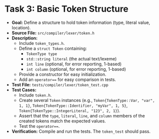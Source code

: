 # Task 3: Basic Token Structure

*   **Goal:** Define a structure to hold token information (type, literal value, location).
*   **Source File:** `src/compiler/lexer/token.h`
*   **Description:**
    *   Include `token_types.h`.
    *   Define a `struct Token` containing:
        *   `TokenType type`
        *   `std::string literal` (the actual text/lexeme)
        *   `int line` (optional, for error reporting, 1-based)
        *   `int column` (optional, for error reporting, 1-based)
    *   Provide a constructor for easy initialization.
    *   Add an `operator==` for easy comparison in tests.
*   **Test File:** `tests/compiler/lexer/token_test.cpp`
*   **Test Cases:**
    *   Include `token.h`.
    *   Create several `Token` instances (e.g., `Token{TokenType::Var, "var", 1, 1}`, `Token{TokenType::Identifier, "myVar", 1, 5}`, `Token{TokenType::IntegerLiteral, "123", 2, 1}`).
    *   Assert that the `type`, `literal`, `line`, and `column` members of the created tokens match the expected values.
    *   Test the `operator==`.
*   **Verification:** Compile and run the tests. The `token_test` should pass.
